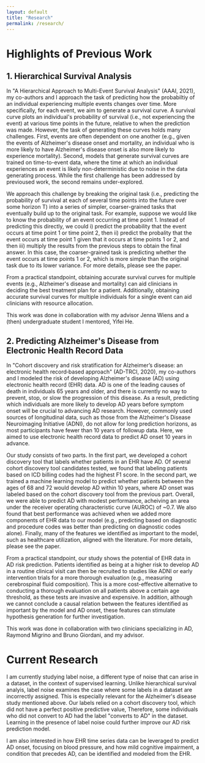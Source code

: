 ```yaml
---
layout: default
title: "Research"
permalink: /research/
---
```


# Highlights of Previous Work



## 1. Hierarchical Survival Analysis

In "A Hierarchical Approach to Multi-Event Survival Analysis" (AAAI, 2021), my co-authors and I approach the task of predicting how the probabiltiy of an individual experiencing multiple events changes over time. More specifically, for each event, we aim to generate a survival curve. A survival curve plots an individual's probability of survival (i.e., not experiencing the event) at various time points in the future, relative to when the prediction was made. However, the task of generating these curves holds many challenges. First, events are often dependent on one another (e.g., given the events of Alzheimer's disease onset and mortality, an individual who is more likely to have Alzheimer's disease onset is also more likely to experience mortality). Second, models that generate survival curves are trained on time-to-event data, where the time at which an individual experiences an event is likely non-deterministic due to noise in the data generating process. While the first challenge has been addressed by previoused work, the second remains under-explored. 

We approach this challenge by breaking the original task (i.e., predicting the probability of survival at each of several time points into the future over some horizon T) into a series of simpler, coarser-grained tasks that eventually build up to the original task. For example, suppose we would like to know the probability of an event occurring at time point 1. Instead of predicting this directly, we could i) predict the probability that the event occurs at time point 1 or time point 2, then ii) predict the probality that the event occurs at time point 1 given that it occurs at time points 1 or 2, and then iii) multiply the results from the previous steps to obtain the final answer. In this case, the coarser-grained task is predicting whether the event occurs at time points 1 or 2, which is more simple than the original task due to its lower variance. For more details, please see the paper.

From a practical standpoint, obtaining accurate survival curves for multiple events (e.g., Alzheimer's disease and mortality) can aid clinicians in deciding the best treatment plan for a patient. Additionally, obtaining accurate survival curves for multiple individuals for a single event can aid clinicians with resource allocation.

This work was done in collaboration with my advisor Jenna Wiens and a (then) undergraduate student I mentored, Yifei He.

## 2. Predicting Alzheimer's Disease from Electronic Health Record Data

In "Cohort discovery and risk stratification for Alzheimer’s disease: an electronic health record‐based approach" (AD-TRCI, 2020), my co-authors and I modeled the risk of developing Alzheimer's disease (AD) using electronic health record (EHR) data. AD is one of the leading causes of death in individuals 65 years and older, and there is currently no way to prevent, stop, or slow the progression of this disease. As a result, predicting which individuals are more likely to develop AD years before symptom onset will be crucial to advancing AD research. However, commonly used sources of longitudinal data, such as those from the Alzheimer's Disease Neuroimaging Initiative (ADNI), do not allow for long prediction horizons, as most participants have fewer than 10 years of followup data. Here, we aimed to use electronic health record data to predict AD onset 10 years in advance.

Our study consists of two parts. In the first part, we developed a cohort discovery tool that labels whether patients in an EHR have AD. Of several cohort discovery tool candidates tested, we found that labeling patients based on ICD billing codes had the highest F1 score. In the second part, we trained a machine learning model to predict whether patients between the ages of 68 and 72 would develop AD within 10 years, where AD onset was labeled based on the cohort discovery tool from the previous part. Overall, we were able to predict AD with modest performance, acheiving an area under the receiver operating characteristic curve (AUROC) of ~0.7. We also found that best performance was achieved when we added more components of EHR data to our model (e.g., predicting based on diagnostic and procedure codes was better than predicting on diagnostic codes alone). Finally, many of the features we identified as important to the model, such as healthcare utilization, aligned with the literature. For more details, please see the paper.

From a practical standpoint, our study shows the potential of EHR data in AD risk prediction. Patients identified as being at a higher risk to develop AD in a routine clinical visit can then be recruited to studies like ADNI or early intervention trials for a more thorough evaluation (e.g., measuring cerebrospinal fluid composition). This is a more cost-effective alternative to conducting a thorough evaluation on all patients above a certain age threshold, as these tests are invasive and expensive. In addition, although we cannot conclude a causal relation between the features identified as important by the model and AD onset, these features can stimulate hypothesis generation for further investigation. 

This work was done in collaboration with two clinicians specializing in AD, Raymond Migrino and Bruno Giordani, and my advisor.

# Current Research

I am currently studying label noise, a different type of noise that can arise in a dataset, in the context of supervised learning. Unlike hierarchical survival analyis, label noise examines the case where some labels in a dataset are incorrectly assigned. This is especially relevant for the Alzheimer's disease study mentioned above. Our labels relied on a cohort discovery tool, which did not have a perfect positive predictive value, Therefore, some individuals who did not convert to AD had the label "converts to AD" in the dataset. Learning in the presence of label noise could further improve our AD risk prediction model.

I am also interested in how EHR time series data can be leveraged to predict AD onset, focusing on blood pressure, and how mild cognitive impairment, a condition that precedes AD, can be identified and modeled from the EHR. 
